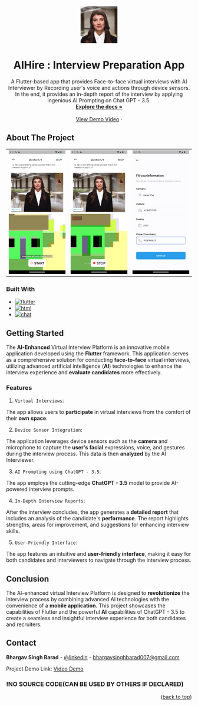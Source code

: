 <!-- Improved compatibility of back to top link: See: https://github.com/othneildrew/Best-README-Template/pull/73 -->
<a name="readme-top"></a>

<!--

[![Contributors][contributors-shield]][contributors-url]
[![Forks][forks-shield]][forks-url]
[![Stargazers][stars-shield]][stars-url]
[![Issues][issues-shield]][issues-url]
[![MIT License][license-shield]][license-url]
[![LinkedIn][linkedin-shield]][linkedin-url]

-->


<!-- PROJECT LOGO -->
<br/>
<div align="center">

  <a href="https://github.com/OraclYT/aihire-demo">
    <img src="images/logo.png" alt="Logo" width="100" height="100">
  </a> 


<h1 align="center">AIHire : Interview Preparation App</h1>

  <p align="center">
     A Flutter-based app that provides Face-to-face virtual interviews with AI Interviewer by Recording user's voice and actions through device sensors. In the end, it provides an in-depth report of the interview by applying ingenious AI Prompting on Chat GPT - 3.5.
    <br/>
    <a href="https://github.com/OracleYT/aihire-demo"><strong>Explore the docs »</strong></a>
    <br />
    <br />
    <a href="https://youtube.com/shorts/lUUmg6Krxqs">View Demo Video</a>
    ·
     <!--
    <a href="https://github.com/github_username/repo_name/issues">Report Bug</a>
    ·
    <a href="https://github.com/github_username/repo_name/issues">Request Feature</a>
     -->
  </p>
</div>


<!-- ABOUT THE PROJECT -->
## About The Project

<table>
  <tr>
      <th>
        <img src="images/ss1.png" alt="Logo" width="350">
      </th>
     <th>
        <img src="images/ss0.png" alt="Logo" width="350">
      </th>
     <th>
        <img src="images/ss2.png" alt="Logo" width="350">
      </th>
  </tr>
</table>

### Built With

* [![flutter][flutter.js]][Next-url]
* [![html][html.js]][Next-url]
* [![chat][chat.js]][Next-url]



<!-- GETTING STARTED -->
## Getting Started

The **AI-Enhanced** Virtual Interview Platform is an innovative mobile application developed using the **Flutter** framework. This application serves as a comprehensive solution for conducting **face-to-face** virtual interviews, utilizing advanced artificial intelligence (**AI**) technologies to enhance the interview experience and **evaluate candidates** more effectively.

### Features


1. `Virtual Interviews`:

The app allows users to **participate** in virtual interviews from the comfort of their **own** **space**.

2. `Device Sensor Integration`:

The application leverages device sensors such as the **camera** and microphone to capture the **user's** **facial** expressions, voice, and gestures during the interview process. This data is then **analyzed** by the AI Interviewer.

3. `AI Prompting using ChatGPT - 3.5`:

The app employs the cutting-edge **ChatGPT - 3.5** model to provide AI-powered interview prompts.

4. `In-Depth Interview Reports`:

After the interview concludes, the app generates a **detailed report** that includes an analysis of the candidate's **performance**. The report highlights strengths, areas for improvement, and suggestions for enhancing interview skills.

5. `User-Friendly Interface`:

The app features an intuitive and **user-friendly interface**, making it easy for both candidates and interviewers to navigate through the interview process.

   

<!-- Target audience -->
## Conclusion

The AI-enhanced virtual Interview Platform is designed to **revolutionize** the interview process by combining advanced AI technologies with the convenience of a **mobile application**. This project showcases the capabilities of Flutter and the powerful **AI** capabilities of ChatGPT - 3.5 to create a seamless and insightful interview experience for both candidates and recruiters.

<!-- CONTACT -->
## Contact

**Bhargav Singh Barad** - [@linkedin](https://www.linkedin.com/in/bhargav-singh-barad/) - bhargavsinghbarad007@gmail.com

Project Demo Link: [Video Demo](https://youtube.com/playlist?list=PLpSi8Gwi0z9nyUyJVV74FNBRccZhwmUbg)


### !NO SOURCE CODE(CAN BE USED BY OTHERS IF DECLARED)


<p align="right">(<a href="#readme-top">back to top</a>)</p>



<!-- MARKDOWN LINKS & IMAGES -->
<!-- https://www.markdownguide.org/basic-syntax/#reference-style-links -->
[contributors-shield]: https://img.shields.io/github/contributors/github_username/repo_name.svg?style=for-the-badge
[contributors-url]: https://github.com/github_username/repo_name/graphs/contributors
[forks-shield]: https://img.shields.io/github/forks/github_username/repo_name.svg?style=for-the-badge
[forks-url]: https://github.com/github_username/repo_name/network/members
[stars-shield]: https://img.shields.io/github/stars/github_username/repo_name.svg?style=for-the-badge
[stars-url]: https://github.com/github_username/repo_name/stargazers
[issues-shield]: https://img.shields.io/github/issues/github_username/repo_name.svg?style=for-the-badge
[issues-url]: https://github.com/github_username/repo_name/issues
[license-shield]: https://img.shields.io/github/license/github_username/repo_name.svg?style=for-the-badge
[license-url]: https://github.com/github_username/repo_name/blob/master/LICENSE.txt
[linkedin-shield]: https://img.shields.io/badge/-LinkedIn-black.svg?style=for-the-badge&logo=linkedin&colorB=555
[linkedin-url]: https://linkedin.com/in/linkedin_username
[product-screenshot]: images/ss1.png
[product-screenshot-2]: images/ss2.png
[php.js]: https://img.shields.io/badge/php-000000?style=for-the-badge&logo=php&logoColor=white
[Next-url]: https://nextjs.org/
[flutter.js]: https://img.shields.io/badge/flutter-20232A?style=for-the-badge&logo=flutter&logoColor=61DAFB
[html.js]: https://img.shields.io/badge/Rest%20API-20232A?style=for-the-badge&logo=Rest%20API&logoColor=61DAFB
[css.js]: https://img.shields.io/badge/css-DD0031?style=for-the-badge&logo=css&logoColor=white
[React-url]: https://reactjs.org/
[Vue.js]: https://img.shields.io/badge/Vue.js-35495E?style=for-the-badge&logo=vuedotjs&logoColor=4FC08D
[chat.js]: https://img.shields.io/badge/Chat%20GPT-000000?style=for-the-badge&logo=gpt&logoColor=4FC08D
[js.js]: https://img.shields.io/badge/JavaScript-000000?style=for-the-badge&logo=javascript&logoColor=4FC08D
[Vue-url]: https://vuejs.org/
[Angular.io]: https://img.shields.io/badge/Angular-DD0031?style=for-the-badge&logo=angular&logoColor=white
[Angular-url]: https://angular.io/
[Svelte.dev]: https://img.shields.io/badge/Svelte-4A4A55?style=for-the-badge&logo=svelte&logoColor=FF3E00
[Svelte-url]: https://svelte.dev/
[Laravel.com]: https://img.shields.io/badge/Laravel-FF2D20?style=for-the-badge&logo=laravel&logoColor=white
[Laravel-url]: https://laravel.com
[Bootstrap.com]: https://img.shields.io/badge/Bootstrap-563D7C?style=for-the-badge&logo=bootstrap&logoColor=white
[Bootstrap-url]: https://getbootstrap.com
[JQuery.com]: https://img.shields.io/badge/jQuery-0769AD?style=for-the-badge&logo=jquery&logoColor=white
[JQuery-url]: https://jquery.com 
